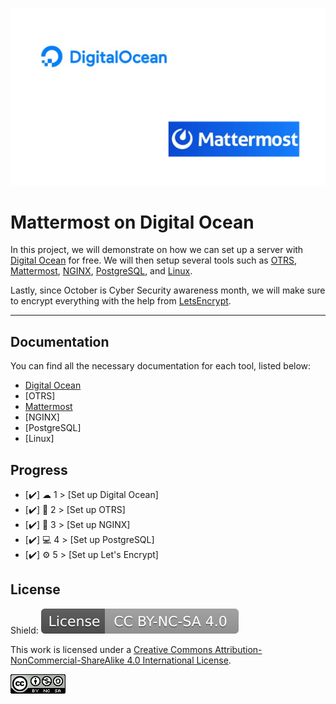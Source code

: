 
![Logo](https://github.com/IasonKotakis/Mattermost-Deployment-Digital-Ocean/blob/images/images/DO%2BMM.png)


# Mattermost on Digital Ocean

In this project, we will demonstrate on how we can set up a server with [Digital Ocean](https://www.digitalocean.com/) for free. 
We will then setup several tools such as [OTRS](https://otrs.com/), [Mattermost](https://mattermost.com/), [NGINX](https://nginx.org/), [PostgreSQL](https://www.postgresql.org/), and [Linux](https://ubuntu.com/).

Lastly, since October is Cyber Security awareness month, we will make sure to encrypt everything with the help from [LetsEncrypt](https://letsencrypt.org/).

<hr>


## Documentation

You can find all the necessary documentation for each tool, listed below: 

- [Digital Ocean](https://github.com/IasonKotakis/Mattermost-Deployment-Digital-Ocean/blob/documentation/Digital%20Ocean/Digital%20Ocean%20documentation)
- [OTRS]
- [Mattermost](https://github.com/IasonKotakis/Mattermost-Deployment-Digital-Ocean/tree/documentation/mattermost)
- [NGINX]
- [PostgreSQL]
- [Linux]




## Progress 

 - [✔️] ☁ 1 > [Set up Digital Ocean]
 - [✔️] 📧 2 > [Set up OTRS]
 -  [✔️] 🤝 3 > [Set up NGINX]
 - [✔️] 💻 4 > [Set up PostgreSQL]
 - [✔️] ⚙ 5 > [Set up Let's Encrypt]







## License

Shield: <a href="https://creativecommons.org/licenses/by-nc-sa/4.0/"><img src="https://github.com/IasonKotakis/Mattermost-Deployment-Digital-Ocean/blob/images/images/License%20image.svg"></a>

This work is licensed under a [Creative Commons Attribution-NonCommercial-ShareAlike 4.0 International License](https://creativecommons.org/licenses/by-nc-sa/4.0/).

<a href="https://creativecommons.org/licenses/by-nc-sa/4.0/"><img src="https://github.com/IasonKotakis/Mattermost-Deployment-Digital-Ocean/blob/images/images/CC%20license%20icon.png"></a>

